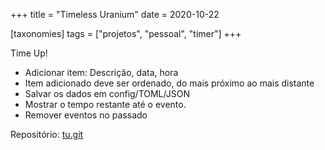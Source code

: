 +++
title = "Timeless Uranium"
date = 2020-10-22

[taxonomies]
tags = ["projetos", "pessoal", "timer"]
+++ 

Time Up!

- Adicionar item: Descrição, data, hora
- Item adicionado deve ser ordenado, do mais próximo ao mais distante
- Salvar os dados em config/TOML/JSON
- Mostrar o tempo restante até o evento.
- Remover eventos no passado

Repositório: [tu.git](https://git.juliobiason.me/tu.git/)

<!--
vim:spelllang=pt:
--> 
